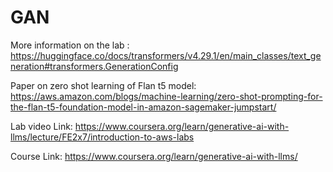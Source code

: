 # GAN
More information on the lab : https://huggingface.co/docs/transformers/v4.29.1/en/main_classes/text_generation#transformers.GenerationConfig

Paper on zero shot learning of Flan t5 model:
https://aws.amazon.com/blogs/machine-learning/zero-shot-prompting-for-the-flan-t5-foundation-model-in-amazon-sagemaker-jumpstart/

Lab video Link:
https://www.coursera.org/learn/generative-ai-with-llms/lecture/FE2x7/introduction-to-aws-labs

Course Link:
https://www.coursera.org/learn/generative-ai-with-llms/

